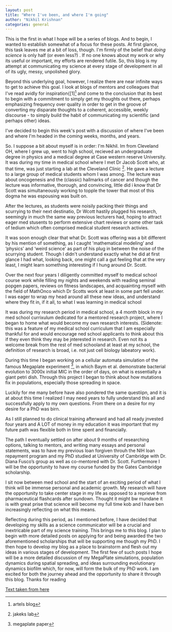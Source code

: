 ```yaml
---
layout: post
title: "Where I've been, and where I'm going"
author: "Nikhil Krishnan"
categories: general
---
```


This is the first in what I hope will be a series of blogs. And to begin, I wanted to establish somewhat of a focus for these posts. At first glance, this task leaves me at a bit of loss, though. I'm firmly of the belief that <i>doing science</i> is only half (or even less?) . If no one knows about my work or why its useful or important,  my efforts are rendered futile. So, this blog is my attempt at communicating my science at every stage of development in all of its ugly, messy, unpolished glory. 

Beyond this underlying goal, however, I realize there are near infinite ways to get to achieve this goal. I look at blogs of mentors and colleagues that I've read avidly for inspiration{[1][^2] and come to the conclusion that its best to begin with a commitment to simply get my thoughts out there, perhaps emphasizing frequency over quality in order to get in the groove of converting my disparate thoughts to a coherent, accessible, weekly discourse - to simply build the habit of communicating my scientific (and perhaps other) ideas.

I've decided to begin this week's post with a discussion of where I've been and where I'm headed in the coming weeks, months, and years.


So. I suppose a bit about myself is in order: I'm Nikhil. Im from Cleveland OH, where I grew up, went to high school, recieved an undergraduate degree in physics and a medical degree at Case western reserve University. It was during my time in medical school where I met Dr Jacob Scott who, at that time, was just starting a lab at the Cleveland Clinic [^3]. He gave a lecture to a large group of medical students whom I was among. The lecture was about oncogenesis and the (classic) hallmarks of cancer and though the lecture was informative, thorough, and convincing, little did i know that Dr Scott was simultaneously working to topple the tower that most of this dogma he was espousing was built on.

After the lectures, as students were noisily packing their things and scurrying to their next destinatio, Dr Wcott hastily plugged his research, seemingly in much the same way previous lecturers had, hoping to attract eager med stusents to perform extensive chart reviews or some other task of tedium which often comprised medical student research activies.


It was soon enough clear that what Dr. Scott was offering was a bit different by his mention of something, as I caught 'mathematical modeling’ and ‘physics’ and ‘weird science’ as part of his plug in between the noise of the scurrying student. Though I didn't understand exactly what he did at first glance I had what, looking back, one might call a gut feeling that at the very least, I might learn something interesting if I hung around Dr. Scott. 


Over the next four years I diligently committed myself to medical school course work while filling my nights and weekends with reading seminal popgen papers, reviews on fitness landscapes, and acquainting myself with the field of MathOnco which Dr Scotts work at least in some part fell under. I was eager to wrap my head around all these new ideas, and understand where they fit in, if it all, to what I was learning in medical school

It was during my research period in medical school, a 4 month block in my med school currixulum dedicated for a mentored research project, where I began to home what would become my own research interests. (Sidenote: this was a feature of my medical school curriculum that I am especially thankful for and would encourage ned school applicants to think about this if they even think they may be jnterested in research. Even not its a welcome break from the rest of med schooland at least at my school, the definition of research is broad, i.e. not just cell biology labeatory work).

During this time I began working on a cellular automata simulation of the famous Megaplate experiment [^4], in which Baym et al. demonstrate bacterial evolution to 3000x initial MIC in the order of days, on what is essentially a giant petri dish. Through this project I began to think about how mutations fix in populations, especially those spreading in space. 

Luckily for me many before have also pondered the same questiipn, and it is at about this time I realized I may need years to fully understand this all and successfully apply to my own questions. From there on a desire for my desire for a PhD was birn.

As I still planned to do clinical training afterward and had all ready jnvested four years and A LOT of money in my education it was important that my future path was flexible both in time spent and financially. 

The path I eventually settled on after about 9 months of researching options, talking to mentors, and writing many essays and personal statements, was to have my previous loan forgiven throuh the NIH loan repayment program and my PhD studied at University of Cambridge with Dr. Diana Fusco’s group as well as co-mentored with Dr. Scott. Furthermore I will be the opportunity to have my course funded by the Gates Cambridge scholarship.

I sit now between med school and the start of an exciting period of what I think will be immense personal and academic growth. My research will have the opportunity to take center stage in my life as opposed to a reprieve from pharmaceutical flashcards after sundown. Thought it might bw mundane it is with great prise that science will become my full time kob and I have ben increasingly reflecting on what this means.

Reflecting during this period, as I mentioned before, I have decided that developing my skills as a science communicator will be a crucial and inextricable part of my science training. This brings me to this blog. I plan to begin with more detailed posts on applying for and being awarded the two aforementioned scholarships that will be supporting me though my PhD. I then hope to develop my blog as a place to brainstorm and flesh out my ideas in various stages of development. The first few of such posts I hope will be a more detailed discussion of my MegaPlate simulations, population dynamics during spatial spreading, and ideas surrounding evolutionary dynamics biofilm which, for now, will form the bulk of my PhD work. I am excited for both the journey ahead and the opportunity to share it through this blog. Thanks for reading



[Text taken from here](http://sherlock-holm.es/stories/html/card.html)

[^1]: jakes blog
[^2]: artels blog
[^3]: jakeks lab
[^4]: megaplate paper 

